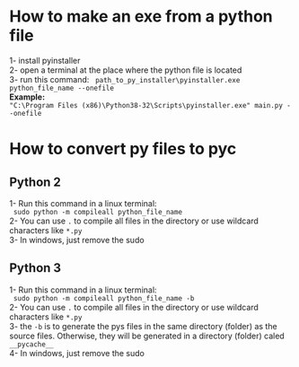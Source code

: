 # How to make an exe from a python file

1- install pyinstaller  
2- open a terminal at the place where the python file is located  
3- run this command:
``` path_to_py_installer\pyinstaller.exe python_file_name --onefile```  
**Example:**  
``` "C:\Program Files (x86)\Python38-32\Scripts\pyinstaller.exe" main.py --onefile ```  


# How to convert py files to pyc
## Python 2
1- Run this command in a linux terminal:  
``` sudo python -m compileall python_file_name```    
2- You can use ```.``` to compile all files in the directory or use wildcard characters like ```*.py```  
3- In windows, just remove the sudo

## Python 3
1- Run this command in a linux terminal:   
``` sudo python -m compileall python_file_name -b```    
2- You can use ```.``` to compile all files in the directory or use wildcard characters like ```*.py```  
3- the ```-b``` is to generate the pys files in the same directory (folder) as the source files. Otherwise, they will be generated in a directory (folder) caled ```__pycache__```  
4- In windows, just remove the sudo  



